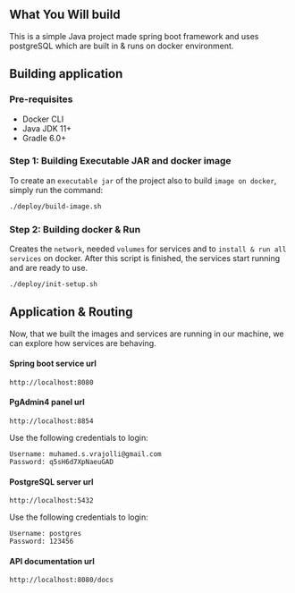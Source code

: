 ## What You Will build

This is a simple Java project made  spring boot framework and uses postgreSQL which are built in & runs on docker environment.

## Building application

### Pre-requisites
- Docker CLI
- Java JDK 11+
- Gradle 6.0+

### Step 1: Building Executable JAR and docker image
To create an `executable jar`  of the project also to build `image on docker`, simply run the command:

```sh
./deploy/build-image.sh
```

### Step 2: Building docker & Run
Creates the `network`, needed `volumes` for services and to `install & run all services` on docker. After this script is finished, the services start running and are ready to use.

```sh
./deploy/init-setup.sh
```

## Application & Routing

Now, that we built the images and services are running in our machine, we can explore how services are behaving.

#### Spring boot service url

```
http://localhost:8080
```

#### PgAdmin4 panel url

```
http://localhost:8854
```

Use the following credentials to login:

```
Username: muhamed.s.vrajolli@gmail.com
Password: q5sH6d7XpNaeuGAD
```

#### PostgreSQL server url

```
http://localhost:5432
```

Use the following credentials to login:

```
Username: postgres
Password: 123456
```

#### API documentation url

```
http://localhost:8080/docs
```
